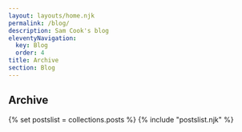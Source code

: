 ```yaml
---
layout: layouts/home.njk
permalink: /blog/
description: Sam Cook's blog
eleventyNavigation:
  key: Blog
  order: 4
title: Archive
section: Blog
---
```


## Archive

{% set postslist = collections.posts %}
{% include "postslist.njk" %}
